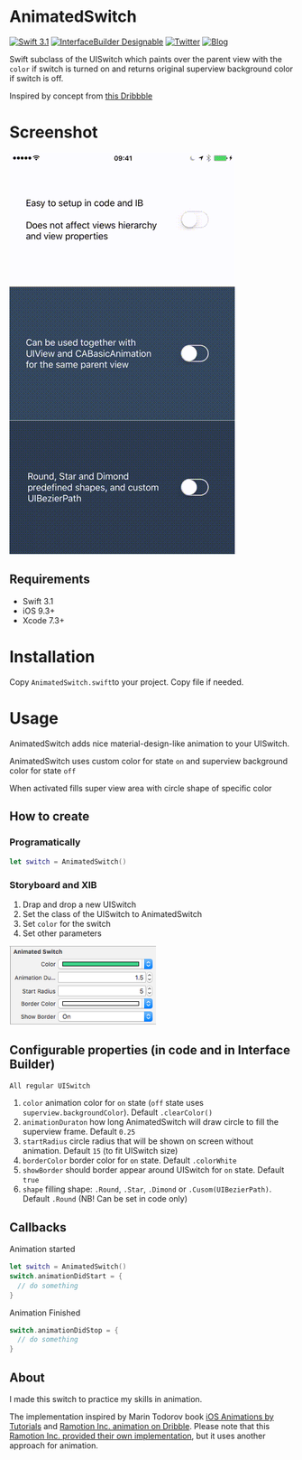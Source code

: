 
# AnimatedSwitch
[![Swift 3.1](https://img.shields.io/badge/Swift-3.1-orange.svg?style=flat)](https://developer.apple.com/swift/)
[![InterfaceBuilder Designable](https://img.shields.io/badge/InterfaceBuilder-Designable-green.svg?style=flat)]()
[![Twitter](https://img.shields.io/badge/Twitter-@ALSEDI-blue.svg?style=flat)](http://twitter.com/alsedi)
[![Blog](https://img.shields.io/badge/Blog-@ALSEDI-green.svg?style=flat)](http://blog.alsedi.com)

Swift subclass of the UISwitch which paints over the parent view with the `color` if switch is turned on and returns original superview background color if switch is off. 

Inspired by concept from [this Dribbble](https://dribbble.com/shots/1749645-Contact-Sync)


# Screenshot
![AnimatedSwitch](animation2.gif)

## Requirements
- Swift 3.1
- iOS 9.3+
- Xcode 7.3+

# Installation
Copy `AnimatedSwitch.swift`to your project. Copy file if needed.

# Usage
AnimatedSwitch adds nice material-design-like animation to your UISwitch. 

AnimatedSwitch uses custom color for state `on` and superview background color for state `off`

When activated fills super view area with circle shape of specific color

## How to create
### Programatically 
``` swift
let switch = AnimatedSwitch()
```

### Storyboard and XIB
1. Drap and drop a new UISwitch
2. Set the class of the UISwitch to AnimatedSwitch
3. Set `color` for the switch
4. Set other parameters

![Interfacebuilder](InterfaceBuilder.png)

## Configurable properties (in code and in Interface Builder)
```
All regular UISwitch
```
1. `color` animation color for `on` state (`off` state uses `superview.backgroundColor`). Default `.clearColor()`
2. `animationDuraton` how long AnimatedSwitch will draw circle to fill the superview frame. Default `0.25`
3. `startRadius` circle radius that will be shown on screen without animation. Default `15` (to fit UISwitch size)
4. `borderColor` border color for `on` state. Default `.colorWhite`
5. `showBorder` should border appear around UISwitch for `on` state. Default `true`
6. `shape` filling shape: `.Round`, `.Star`, `.Dimond` or `.Cusom(UIBezierPath)`. Default `.Round` (NB! Can be set in code only)

## Callbacks
Animation started
``` swift
let switch = AnimatedSwitch()
switch.animationDidStart = {
  // do something
}
```

Animation Finished
``` swift
switch.animationDidStop = {  
  // do something
}
```

## About
I made this switch to practice my skills in animation.

The implementation inspired by Marin Todorov book [iOS Animations by Tutorials](https://www.raywenderlich.com/store/ios-animations-by-tutorials) and [Ramotion Inc. animation on Dribble](https://dribbble.com/shots/1749645-Contact-Sync). Please note that this [Ramotion Inc. provided their own implementation](https://github.com/Ramotion/paper-switch/), but it uses another approach for animation.

	
